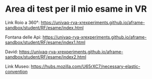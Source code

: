 # Area di test per il mio esame in VR

Link Roio a 360°: https://univaq-rva-xrexperiments.github.io/aframe-sandbox/student/RF/esame/index.html

Fontana delle Api: https://univaq-rva-xrexperiments.github.io/aframe-sandbox/student/RF/esame/index1.html

David: https://univaq-rva-xrexperiments.github.io/aframe-sandbox/student/RF/esame/index2.html

Link Museo: https://hubs.mozilla.com/U65rXC7/necessary-elastic-convention
